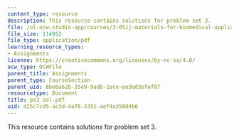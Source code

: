 ```yaml
---
content_type: resource
description: This resource contains solutions for problem set 3.
file: /ol-ocw-studio-app/courses/3-051j-materials-for-biomedical-applications-spring-2006/d25c7cd5ac3d4a763351aef4a35004b6_ps3_sol.pdf
file_size: 114952
file_type: application/pdf
learning_resource_types:
- Assignments
license: https://creativecommons.org/licenses/by-nc-sa/4.0/
ocw_type: OCWFile
parent_title: Assignments
parent_type: CourseSection
parent_uid: 8be6a62b-35e9-9ad0-1ece-ee3ed3efef87
resourcetype: Document
title: ps3_sol.pdf
uid: d25c7cd5-ac3d-4a76-3351-aef4a35004b6
---
```

This resource contains solutions for problem set 3.